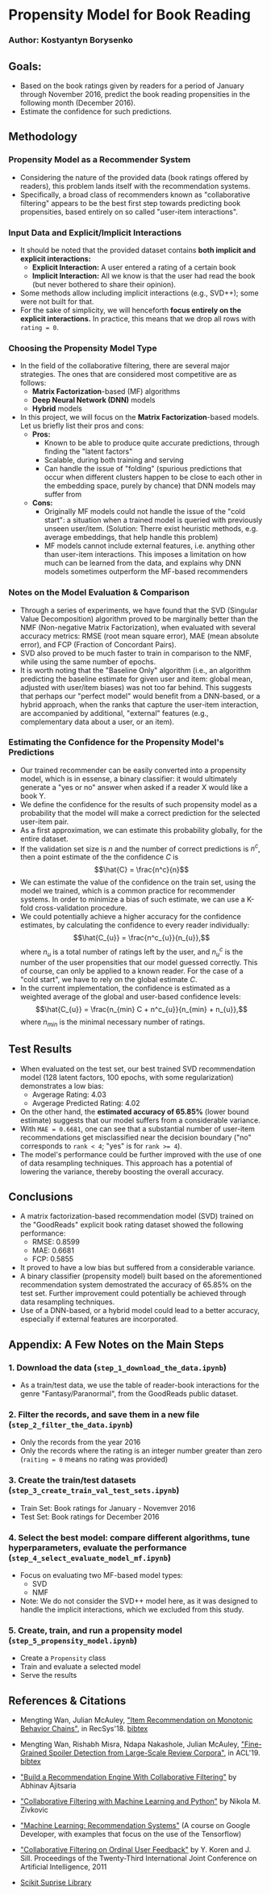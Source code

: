 # Propensity Model for Book Reading

### Author: Kostyantyn Borysenko

## Goals:
 * Based on the book ratings given by readers for a period of January through November 2016, predict the book reading propensities in the following month (December 2016).
 * Estimate the confidence for such predictions.
 
## Methodology
### Propensity Model as a Recommender System
 * Considering the nature of the provided data (book ratings offered by readers), this problem lands itself with the recommendation systems.
 * Specifically, a broad class of recommenders known as "collaborative filtering" appears to be the best first step towards predicting book propensities, based entirely on so called "user-item interactions".
### Input Data and Explicit/Implicit Interactions
 * It should be noted that the provided dataset contains __both implicit and explicit interactions:__
     * __Explicit Interaction:__ A user entered a rating of a certain book
     * __Implicit Interaction:__ All we know is that the user had read the book (but never bothered to share their opinion).
 * Some methods allow including implicit interactions (e.g., SVD++); some were not built for that.
 * For the sake of simplicity, we will henceforth __focus entirely on the explicit interactions.__ In practice, this means that we drop all rows with `rating = 0`.
### Choosing the Propensity Model Type
 * In the field of the collaborative filtering, there are several major strategies. The ones that are considered most competitive are as follows:
     * __Matrix Factorization__-based (MF) algorithms
     * __Deep Neural Network (DNN)__ models
     * __Hybrid__ models
 * In this project, we will focus on the __Matrix Factorization__-based models. Let us briefly list their pros and cons:
     * __Pros:__ 
         * Known to be able to produce quite accurate predictions, through finding the "latent factors"
         * Scalable, during both training and serving
         * Can handle the issue of "folding" (spurious predictions that occur when different clusters happen to be close to each other in the embedding space, purely by chance) that DNN models may suffer from
     * __Cons:__ 
         * Originally MF models could not handle the issue of the "cold start": a situation when a trained model is queried with previously unseen user/item. (Solution: Therre exist heuristic methods, e.g. average embeddings, that help handle this problem)
         * MF models cannot include external features, i.e. anything other than user-item interactions. This imposes a limitation on how much can be learned from the data, and explains why DNN models sometimes outperform the MF-based recommenders
         
### Notes on the Model Evaluation & Comparison

 * Through a series of experiments, we have found that the SVD (Singular Value Decomposition) algorithm proved to be marginally better than the NMF (Non-negative Matrix Factorization), when evaluated with several accuracy metrics: RMSE (root mean square error), MAE (mean absolute error), and FCP (Fraction of Concordant Pairs).
 * SVD also proved to be much faster to train in comparison to the NMF, while using the same number of epochs.
 * It is worth noting that the "Baseline Only" algorithm (i.e., an algorithm predicting the baseline estimate for given user and item: global mean, adjusted with user/item biases) was not too far behind. This suggests that perhaps our "perfect model" would benefit from a DNN-based, or a hybrid approach, when the ranks that capture the user-item interaction, are accompanied by additional, "external" features (e.g., complementary data about a user, or an item).
         
### Estimating the Confidence for the Propensity Model's Predictions
  * Our trained recommender can be easily converted into a propensity model, which is in essense, a binary classifier: it would ultimately generate a "yes or no" answer when asked if a reader X would like a book Y.
 * We define the confidence for the results of such propensity model as a probability that the model will make a correct prediction for the selected user-item pair.
 * As a first approximation, we can estimate this probability globally, for the entire dataset. 
 * If the validation set size is $n$ and the number of correct predictions is $n^c$, then a point estimate of the the confidence $C$ is $$\hat{C} = \frac{n^c}{n}$$
 * We can estimate the value of the confidence on the train set, using the model we trained, which is a common practice for recommender systems. In order to minimize a bias of such estimate, we can use a K-fold cross-validation procedure. 
 * We could potentially achieve a higher accuracy for the confidence estimates, by calculating the confidence to every reader individually:  $$\hat{C_{u}} = \frac{n^c_{u}}{n_{u}},$$ where $n_{u}$ is a total number of ratings left by the user, and $n^c_{u}$ is the number of the user propensities that our model guessed correctly. This of course, can only be applied to a known reader. For the case of a "cold start", we have to rely on the global estimate $C$.
 * In the current implementation, the confidence is estimated as a weighted average of the global and user-based confidence levels: $$\hat{C_{u}} = \frac{n_{min} C + n^c_{u}}{n_{min} + n_{u}},$$ where $n_{min}$ is the minimal necessary number of ratings.

## Test Results

 * When evaluated on the test set, our best trained SVD recommendation model (128 latent factors, 100 epochs, with some regularization) demonstrates a low bias:
     * Avgerage Rating:           4.03
     * Avgerage Predicted Rating: 4.02
 * On the other hand, the __estimated accuracy of 65.85%__ (lower bound estimate) suggests that our model suffers from a considerable variance. 
 * With `MAE = 0.6681`, one can see that a substantial number of user-item recommendations get misclassified near the decision boundary ("no" corresponds to `rank < 4`; "yes" is for `rank >= 4`).
 * The model's performance could be further improved with the use of one of data resampling techniques. This approach has a potential of lowering the variance, thereby boosting the overall accuracy.

## Conclusions

 * A matrix factorization-based recommendation model (SVD) trained on the "GoodReads" explicit book rating dataset showed the following performance:
     * RMSE: 0.8599
     * MAE:  0.6681
     * FCP:  0.5855
 * It proved to have a low bias but suffered from a considerable variance. 
 * A binary classifier (propensity model) built based on the aforementioned recommendation system demostrated the accuracy of 65.85% on the test set. Further improvement could potentially be achieved through data resampling techniques.
 * Use of a DNN-based, or a hybrid model could lead to a better accuracy, especially if external features are incorporated.

## Appendix: A Few Notes on the Main Steps

### 1. Download the data (`step_1_download_the_data.ipynb`)

 * As a train/test data, we use the table of reader-book interactions for the genre "Fantasy/Paranormal", from the GoodReads public dataset.

### 2. Filter the records, and save them in a new file (`step_2_filter_the_data.ipynb`)
 * Only the records from the year 2016
 * Only the records where the rating is an integer number greater than zero (`raiting = 0` means no rating was provided)
    
### 3. Create the train/test datasets (`step_3_create_train_val_test_sets.ipynb`)
 * Train Set: Book ratings for January - Novemver 2016
 * Test Set: Book ratings for December 2016
### 4. Select the best model: compare different algorithms, tune hyperparameters, evaluate the performance (`step_4_select_evaluate_model_mf.ipynb`)
 * Focus on evaluating two MF-based model types:
     * SVD
     * NMF
 * Note: We do not consider the SVD++ model here, as it was designed to handle the implicit interactions, which we excluded from this study.
### 5. Create, train, and run a propensity model (`step_5_propensity_model.ipynb`)
 * Create a `Propensity` class
 * Train and evaluate a selected model
 * Serve the results
 
## References & Citations

 * Mengting Wan, Julian McAuley, ["Item Recommendation on Monotonic Behavior Chains"](https://github.com/MengtingWan/mengtingwan.github.io/raw/master/paper/recsys18_mwan.pdf), in RecSys'18. [bibtex](https://dblp.uni-trier.de/rec/conf/recsys/WanM18.html?view=bibtex)
 
 * Mengting Wan, Rishabh Misra, Ndapa Nakashole, Julian McAuley, ["Fine-Grained Spoiler Detection from Large-Scale Review Corpora"](https://github.com/MengtingWan/mengtingwan.github.io/raw/master/paper/acl19_mwan.pdf), in ACL'19. [bibtex](https://dblp.uni-trier.de/rec/bibtex/conf/acl/WanMNM19)
 
 * ["Build a Recommendation Engine With Collaborative Filtering"](https://realpython.com/build-recommendation-engine-collaborative-filtering/) by Abhinav Ajitsaria
 
 * ["Collaborative Filtering with Machine Learning and Python"](https://rubikscode.net/2020/04/27/collaborative-filtering-with-machine-learning-and-python/) by Nikola M. Zivkovic
 
 * ["Machine Learning: Recommendation Systems"](https://developers.google.com/machine-learning/recommendation) (A course on Google Developer, with examples that focus on the use of the Tensorflow)
 
 * ["Collaborative Filtering on Ordinal User Feedback"](https://www.ijcai.org/Proceedings/13/Papers/449.pdf) by Y. Koren and J. Sill. Proceedings of the Twenty-Third International Joint Conference on Artificial Intelligence, 2011
 
 * [Scikit Suprise Library](https://surprise.readthedocs.io/en/stable/index.html)
